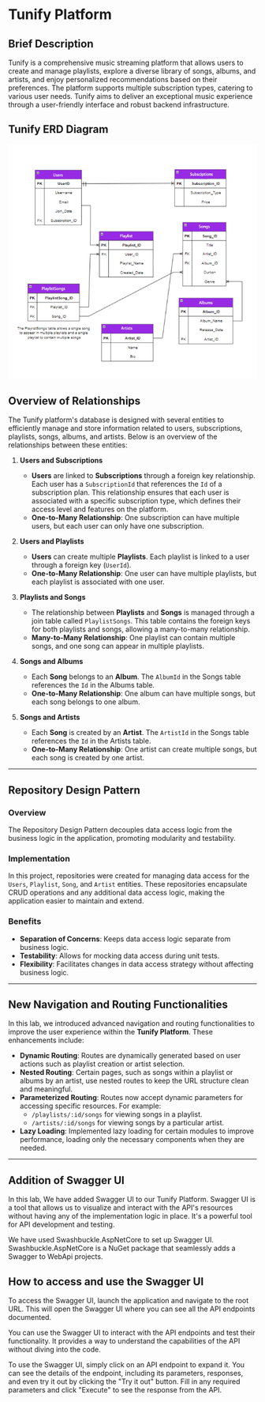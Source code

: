 # Tunify Platform

## Brief Description

Tunify is a comprehensive music streaming platform that allows users to create and manage playlists, explore a diverse library of songs, albums, and artists, and enjoy personalized recommendations based on their preferences. The platform supports multiple subscription types, catering to various user needs. Tunify aims to deliver an exceptional music experience through a user-friendly interface and robust backend infrastructure.

## Tunify ERD Diagram

![Tunify ERD](TunifyPlatform/images/Tunify.png)

## Overview of Relationships

The Tunify platform's database is designed with several entities to efficiently manage and store information related to users, subscriptions, playlists, songs, albums, and artists. Below is an overview of the relationships between these entities:

1. **Users and Subscriptions**
   - **Users** are linked to **Subscriptions** through a foreign key relationship. Each user has a `SubscriptionId` that references the `Id` of a subscription plan. This relationship ensures that each user is associated with a specific subscription type, which defines their access level and features on the platform.
   - **One-to-Many Relationship**: One subscription can have multiple users, but each user can only have one subscription.

2. **Users and Playlists**
   - **Users** can create multiple **Playlists**. Each playlist is linked to a user through a foreign key (`UserId`).
   - **One-to-Many Relationship**: One user can have multiple playlists, but each playlist is associated with one user.

3. **Playlists and Songs**
   - The relationship between **Playlists** and **Songs** is managed through a join table called `PlaylistSongs`. This table contains the foreign keys for both playlists and songs, allowing a many-to-many relationship.
   - **Many-to-Many Relationship**: One playlist can contain multiple songs, and one song can appear in multiple playlists.

4. **Songs and Albums**
   - Each **Song** belongs to an **Album**. The `AlbumId` in the Songs table references the `Id` in the Albums table.
   - **One-to-Many Relationship**: One album can have multiple songs, but each song belongs to one album.

5. **Songs and Artists**
   - Each **Song** is created by an **Artist**. The `ArtistId` in the Songs table references the `Id` in the Artists table.
   - **One-to-Many Relationship**: One artist can create multiple songs, but each song is created by one artist.

---


## Repository Design Pattern

### Overview
The Repository Design Pattern decouples data access logic from the business logic in the application, promoting modularity and testability.

### Implementation
In this project, repositories were created for managing data access for the `Users`, `Playlist`, `Song`, and `Artist` entities. These repositories encapsulate CRUD operations and any additional data access logic, making the application easier to maintain and extend.

### Benefits
- **Separation of Concerns**: Keeps data access logic separate from business logic.
- **Testability**: Allows for mocking data access during unit tests.
- **Flexibility**: Facilitates changes in data access strategy without affecting business logic.

---

## New Navigation and Routing Functionalities

In this lab, we introduced advanced navigation and routing functionalities to improve the user experience within the **Tunify Platform**. These enhancements include:

- **Dynamic Routing**: Routes are dynamically generated based on user actions such as playlist creation or artist selection.
- **Nested Routing**: Certain pages, such as songs within a playlist or albums by an artist, use nested routes to keep the URL structure clean and meaningful.
- **Parameterized Routing**: Routes now accept dynamic parameters for accessing specific resources. For example:
  - `/playlists/:id/songs` for viewing songs in a playlist.
  - `/artists/:id/songs` for viewing songs by a particular artist.
- **Lazy Loading**: Implemented lazy loading for certain modules to improve performance, loading only the necessary components when they are needed.

---

## Addition of Swagger UI

In this lab, We have added Swagger UI to our Tunify Platform. Swagger UI is a tool that allows us to visualize and interact with the API's resources without having any of the implementation logic in place. It's a powerful tool for API development and testing.

We have used Swashbuckle.AspNetCore to set up Swagger UI. Swashbuckle.AspNetCore is a NuGet package that seamlessly adds a Swagger to WebApi projects.

## How to access and use the Swagger UI

To access the Swagger UI, launch the application and navigate to the root URL. This will open the Swagger UI where you can see all the API endpoints documented.

You can use the Swagger UI to interact with the API endpoints and test their functionality. It provides a way to understand the capabilities of the API without diving into the code.

To use the Swagger UI, simply click on an API endpoint to expand it. You can see the details of the endpoint, including its parameters, responses, and even try it out by clicking the "Try it out" button. Fill in any required parameters and click "Execute" to see the response from the API.
